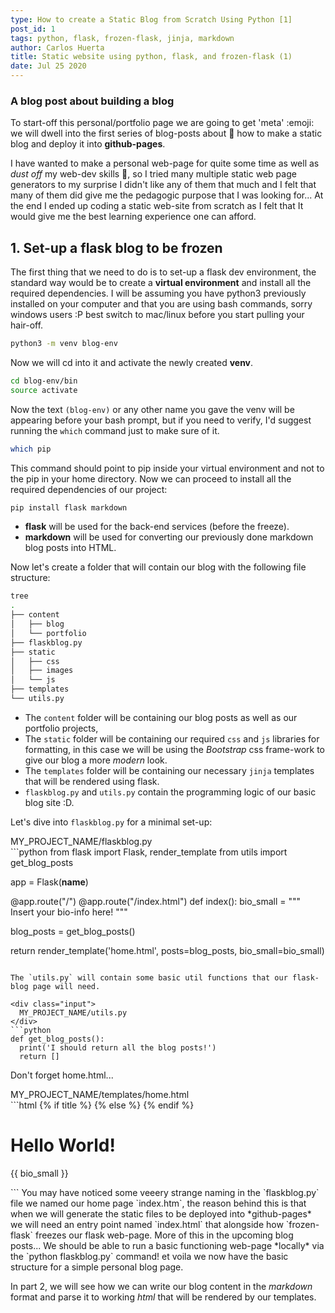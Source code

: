 ```yaml
---
type: How to create a Static Blog from Scratch Using Python [1]
post_id: 1
tags: python, flask, frozen-flask, jinja, markdown
author: Carlos Huerta 
title: Static website using python, flask, and frozen-flask (1)
date: Jul 25 2020
---
```


### A blog post about building a blog
To start-off this personal/portfolio page we are going to get 'meta' :emoji: we will dwell into the first series of blog-posts about 🥁 how to make a static blog and deploy it into **github-pages**.

I have wanted to make a personal web-page for quite some time as well as *dust off* my web-dev skills 🧹, so I tried many multiple static web page generators to my surprise I didn't like any of them that much and I felt that many of them did give me the pedagogic purpose that I was looking for... At the end I ended up coding a static web-site from scratch as I felt that It would give me the best learning experience one can afford.

## 1. Set-up a flask blog to be frozen
The first thing that we need to do is to set-up a flask dev environment, the standard way would be to create a **virtual environment** and install all the required dependencies. I will be assuming you have python3 previously installed on your computer and that you are using bash commands, sorry windows users :P best switch to mac/linux before you start pulling your hair-off.
```bash
python3 -m venv blog-env
```

Now we will cd into it and activate the newly created **venv**. 
```bash
cd blog-env/bin
source activate 
```

Now the text `(blog-env)` or any other name you gave the venv will be appearing before your bash prompt, but if you need to verify, I'd suggest running the `which` command just to make sure of it.
```bash
which pip
```
This command should point to pip inside your virtual environment and not to the pip in your home directory. Now we can proceed to install all the required dependencies of our project:
```bash
pip install flask markdown
```

* **flask** will be used for the back-end services (before the freeze).
* **markdown** will be used for converting our previously done markdown blog posts into HTML. 

Now let's create a folder that will contain our blog with the following file structure:
```bash
tree
.
├── content
│   ├── blog
│   └── portfolio
├── flaskblog.py
├── static
│   ├── css
│   ├── images
│   └── js
├── templates
└── utils.py
```
* The `content` folder will be containing our blog posts as well as our portfolio projects,
* The `static` folder will be containing our required `css` and `js` libraries for formatting, in this case we will be using the *Bootstrap* css frame-work to give our blog a more *modern* look.
* The `templates` folder will be containing our necessary `jinja` templates that will be rendered using flask.
* `flaskblog.py` and `utils.py` contain the programming logic of our basic blog site :D.  

Let's dive into `flaskblog.py` for a minimal set-up:
<div class="input">
  MY_PROJECT_NAME/flaskblog.py
</div>
```python
from flask import Flask, render_template
from utils import get_blog_posts

app = Flask(__name__)

@app.route("/")
@app.route("/index.html")
def index():
  bio_small = """
  Insert your bio-info here!
  """

  blog_posts = get_blog_posts()

  return render_template('home.html', posts=blog_posts, bio_small=bio_small)
```

The `utils.py` will contain some basic util functions that our flask-blog page will need.

<div class="input">
  MY_PROJECT_NAME/utils.py
</div>
```python
def get_blog_posts():
  print('I should return all the blog posts!')
  return []
```

Don't forget home.html...

<div class="input">
  MY_PROJECT_NAME/templates/home.html
</div>
```html
<!DOCTYPE html>
<html>
<head>
    <!-- Required meta tags -->
    <meta charset="utf-8">
    <meta name="viewport" content="width=device-width, initial-scale=1, shrink-to-fit=no">
    {% if title %}
        <title>Flask Blog - {{ title }}</title>
    {% else %}
        <title>Flask Blog</title>
    {% endif %}
</head>
<body>
    <h1> Hello World! </h1>
    <p>{{ bio_small }}</p>
</body>
</html>
```
You may have noticed some veeery strange naming in the `flaskblog.py` file we named our home page `index.htm`, the reason behind this is that when we will generate the static files to be deployed into *github-pages* we will need an entry point named `index.html` that alongside how `frozen-flask` freezes our flask web-page. More of this in the upcoming blog posts...
We should be able to run a basic functioning web-page *locally* via the `python flaskblog.py` command! et voila we now have the basic structure for a simple personal blog page.

In part 2, we will see how we can write our blog content in the *markdown* format and parse it to working *html* that will be rendered by our templates.